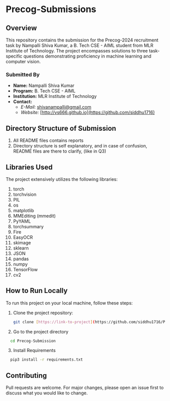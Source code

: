 # Precog-Submissions

## Overview

This repository contains the submission for the Precog-2024 recruitment task by Nampalli Shiva Kumar, a B. Tech CSE - AIML student from MLR Institute of Technology. The project encompasses solutions to three task-specific questions demonstrating proficiency in machine learning and computer vision.

### Submitted By

- **Name:** Nampalli Shiva Kumar
- **Program:** B. Tech CSE - AIML
- **Institution:** MLR Institute of Technology
- **Contact:** 
  - *E-Mail:* shivanampalli@gmail.com
  - *Website:* [http://vs666.github.io](https://github.com/siddhu1716)

## Directory Structure of Submission

1. All README files contains reports 
2. Directory structure is self explanatory, and in case of confusion, README files are there to clarify, (like in Q3)

## Libraries Used

The project extensively utilizes the following libraries:

1. torch
2. torchvision
3. PIL
4. os
5. matplotlib
6. MMEditing (mmedit)
7. PyYAML
8. torchsummary
9. Fire
10. EasyOCR
11. skimage
12. sklearn
13. JSON
14. pandas
15. numpy
16. TensorFlow
17. cv2

## How to Run Locally

To run this project on your local machine, follow these steps:

1. Clone the project repository:

   ```bash
   git clone [https://link-to-project](https://github.com/siddhu1716/Precog_Submission.git)
2. Go to the project directory

```bash
  cd Precog-Submission
```

3. Install Requirements

```bash
  pip3 install -r requirements.txt
```
## Contributing

Pull requests are welcome. For major changes, please open an issue first
to discuss what you would like to change.
